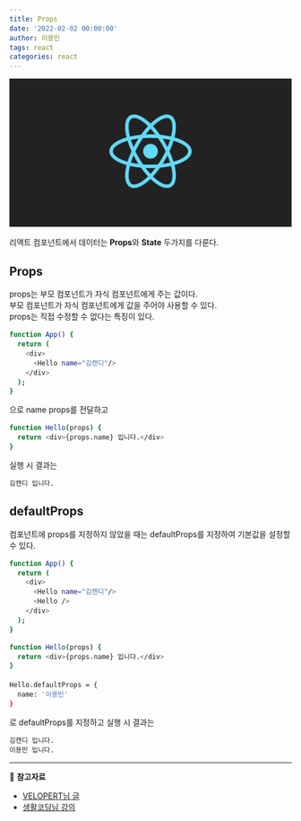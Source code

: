 ```yaml
---
title: Props
date: '2022-02-02 00:00:00'
author: 이용민
tags: react 
categories: react
---
```


![react-logo.png](react-logo.png)

리액트 컴포넌트에서 데이터는 **Props**와 **State** 두가지를 다룬다.

## Props
props는 부모 컴포넌트가 자식 컴포넌트에게 주는 값이다.   
부모 컴포넌트가 자식 컴포넌트에게 값을 주어야 사용할 수 있다.      
props는 직접 수정할 수 없다는 특징이 있다.

```bash
function App() {
  return (
    <div>
      <Hello name="김캔디"/>
    </div>
  );
}
```
으로 name props를 전달하고
```bash
function Hello(props) {
  return <div>{props.name} 입니다.</div>
}
```
실행 시 결과는 
```bash
김캔디 입니다.
```

## defaultProps
컴포넌트에 props를 지정하지 않았을 때는 defaultProps를 지정하여 기본값을 설정할 수 있다.

```bash
function App() {
  return (
    <div>
      <Hello name="김캔디"/>
      <Hello />
    </div>
  );
}
```
```bash
function Hello(props) {
  return <div>{props.name} 입니다.</div>
}

Hello.defaultProps = {
  name: '이용민'
}
```
로 defaultProps를 지정하고 실행 시 결과는
```bash
김캔디 입니다.
이용민 입니다.
```
---

📂 **참고자료** 
* [VELOPERT님 글](https://velopert.com/3621)
* [생활코딩님 강의](https://www.inflearn.com/course/react-%EC%83%9D%ED%99%9C%EC%BD%94%EB%94%A9/dashboard)